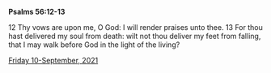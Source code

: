 **Psalms 56:12-13**

12 Thy vows are upon me, O God: I will render praises unto thee. 13 For thou hast delivered my soul from death: wilt not thou deliver my feet from falling, that I may walk before God in the light of the living? 

[Friday 10-September, 2021](https://t.me/s/daily_scripture)
